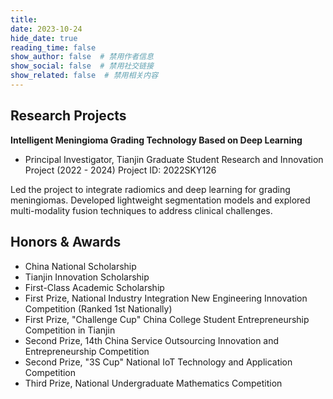 ```yaml
---
title: 
date: 2023-10-24
hide_date: true
reading_time: false
show_author: false  # 禁用作者信息
show_social: false  # 禁用社交链接
show_related: false  # 禁用相关内容
---
```


## Research Projects
**Intelligent Meningioma Grading Technology Based on Deep Learning**
- Principal Investigator, Tianjin Graduate Student Research and Innovation Project (2022 - 2024) Project ID: 2022SKY126
  
Led the project to integrate radiomics and deep learning for grading meningiomas. Developed lightweight segmentation models and explored multi-modality fusion techniques to address clinical challenges.


## Honors & Awards

- China National Scholarship
- Tianjin Innovation Scholarship
- First-Class Academic Scholarship
- First Prize, National Industry Integration New Engineering Innovation Competition (Ranked 1st Nationally)
- First Prize, "Challenge Cup" China College Student Entrepreneurship Competition in Tianjin
- Second Prize, 14th China Service Outsourcing Innovation and Entrepreneurship Competition
- Second Prize, "3S Cup" National IoT Technology and Application Competition
- Third Prize, National Undergraduate Mathematics Competition


